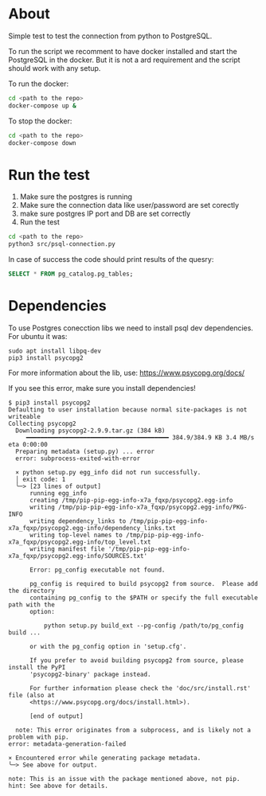 # About

Simple test to test the connection from python to PostgreSQL.

To run the script we recomment to have docker installed and start the PostgreSQL in the docker.
But it is not a ard requirement and the script should work with any setup.

To run the docker:
```bash
cd <path to the repo>
docker-compose up &
```

To stop the docker:
```bash
cd <path to the repo>
docker-compose down
```


# Run the test

1. Make sure the postgres is running
2. Make sure the connection data like user/password are set corectly
3. make sure postgres IP port and DB are set correctly
4. Run the test
```bash
cd <path to the repo>
python3 src/psql-connection.py
```

In case of success the code should print results of the quesry:
```sql
SELECT * FROM pg_catalog.pg_tables;
```

# Dependencies

To use Postgres conecction libs we need to install psql dev dependencies. For ubuntu it was:
```
sudo apt install libpq-dev
pip3 install psycopg2
```

For more information about the lib, use: https://www.psycopg.org/docs/

If you see this error, make sure you install dependencies!
```test
$ pip3 install psycopg2
Defaulting to user installation because normal site-packages is not writeable
Collecting psycopg2
  Downloading psycopg2-2.9.9.tar.gz (384 kB)
     ━━━━━━━━━━━━━━━━━━━━━━━━━━━━━━━━━━━━━━━━ 384.9/384.9 KB 3.4 MB/s eta 0:00:00
  Preparing metadata (setup.py) ... error
  error: subprocess-exited-with-error
  
  × python setup.py egg_info did not run successfully.
  │ exit code: 1
  ╰─> [23 lines of output]
      running egg_info
      creating /tmp/pip-pip-egg-info-x7a_fqxp/psycopg2.egg-info
      writing /tmp/pip-pip-egg-info-x7a_fqxp/psycopg2.egg-info/PKG-INFO
      writing dependency_links to /tmp/pip-pip-egg-info-x7a_fqxp/psycopg2.egg-info/dependency_links.txt
      writing top-level names to /tmp/pip-pip-egg-info-x7a_fqxp/psycopg2.egg-info/top_level.txt
      writing manifest file '/tmp/pip-pip-egg-info-x7a_fqxp/psycopg2.egg-info/SOURCES.txt'
      
      Error: pg_config executable not found.
      
      pg_config is required to build psycopg2 from source.  Please add the directory
      containing pg_config to the $PATH or specify the full executable path with the
      option:
      
          python setup.py build_ext --pg-config /path/to/pg_config build ...
      
      or with the pg_config option in 'setup.cfg'.
      
      If you prefer to avoid building psycopg2 from source, please install the PyPI
      'psycopg2-binary' package instead.
      
      For further information please check the 'doc/src/install.rst' file (also at
      <https://www.psycopg.org/docs/install.html>).
      
      [end of output]
  
  note: This error originates from a subprocess, and is likely not a problem with pip.
error: metadata-generation-failed

× Encountered error while generating package metadata.
╰─> See above for output.

note: This is an issue with the package mentioned above, not pip.
hint: See above for details.
```